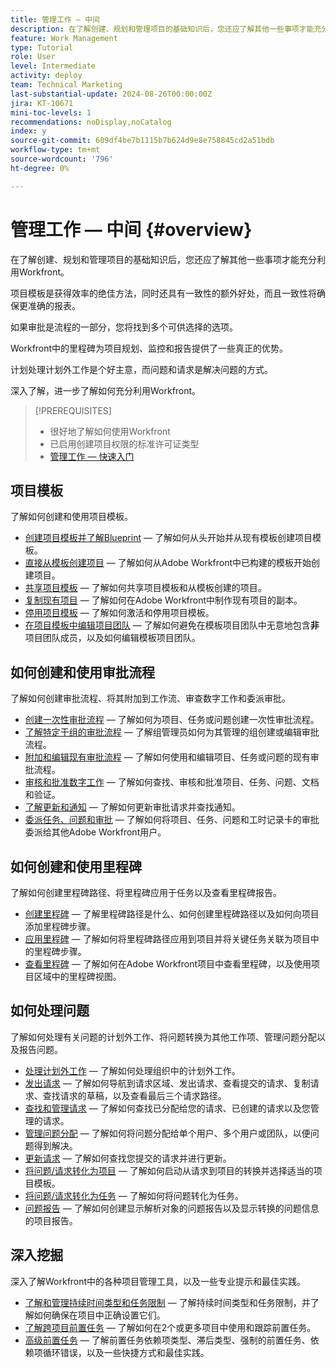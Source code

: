 ```yaml
---
title: 管理工作 — 中间
description: 在了解创建、规划和管理项目的基础知识后，您还应了解其他一些事项才能充分利用Workfront。
feature: Work Management
type: Tutorial
role: User
level: Intermediate
activity: deploy
team: Technical Marketing
last-substantial-update: 2024-08-26T00:00:00Z
jira: KT-10671
mini-toc-levels: 1
recommendations: noDisplay,noCatalog
index: y
source-git-commit: 609df4be7b1115b7b624d9e8e758845cd2a51bdb
workflow-type: tm+mt
source-wordcount: '796'
ht-degree: 0%

---
```



# 管理工作 — 中间 {#overview}

在了解创建、规划和管理项目的基础知识后，您还应了解其他一些事项才能充分利用Workfront。

项目模板是获得效率的绝佳方法，同时还具有一致性的额外好处，而且一致性将确保更准确的报表。

如果审批是流程的一部分，您将找到多个可供选择的选项。

Workfront中的里程碑为项目规划、监控和报告提供了一些真正的优势。

计划处理计划外工作是个好主意，而问题和请求是解决问题的方式。

深入了解，进一步了解如何充分利用Workfront。

>[!PREREQUISITES]
>
>* 很好地了解如何使用Workfront
>* 已启用创建项目权限的标准许可证类型
>* [管理工作 — 快速入门](https://experienceleague.adobe.com/?recommended=Workfront-U-1-2022.1.planners)


## 项目模板

了解如何创建和使用项目模板。

* [创建项目模板并了解Blueprint](create-a-project-template.md) — 了解如何从头开始并从现有模板创建项目模板。
* [直接从模板创建项目](create-a-project-directly-from-a-template.md) — 了解如何从Adobe Workfront中已构建的模板开始创建项目。
* [共享项目模板](share-a-project-template.md) — 了解如何共享项目模板和从模板创建的项目。
* [复制现有项目](/help/manage-work/manage-projects/copy-an-existing-project.md) — 了解如何在Adobe Workfront中制作现有项目的副本。
* [停用项目模板](deactivate-a-project-template.md) — 了解如何激活和停用项目模板。
* [在项目模板中编辑项目团队](edit-the-project-team-in-a-project-template.md) — 了解如何避免在模板项目团队中无意地包含&#x200B;**非**&#x200B;项目团队成员，以及如何编辑模板项目团队。

## 如何创建和使用审批流程

了解如何创建审批流程、将其附加到工作流、审查数字工作和委派审批。

* [创建一次性审批流程](create-a-single-use-approval-process.md) — 了解如何为项目、任务或问题创建一次性审批流程。
* [了解特定于组的审批流程](group-specific-approval-processes.md) — 了解组管理员如何为其管理的组创建或编辑审批流程。
* [附加和编辑现有审批流程](attach-and-edit-existing-approval-processes.md) — 了解如何使用和编辑项目、任务或问题的现有审批流程。
* [审核和批准数字工作](review-and-approve-digital-work.md) — 了解如何查找、审核和批准项目、任务、问题、文档和验证。
* [了解更新和通知](understand-updates-and-notifications.md) — 了解如何更新审批请求并查找通知。
* [委派任务、问题和审批](delegate-approvals.md) — 了解如何将项目、任务、问题和工时记录卡的审批委派给其他Adobe Workfront用户。

## 如何创建和使用里程碑

了解如何创建里程碑路径、将里程碑应用于任务以及查看里程碑报告。

* [创建里程碑](creating-milestones.md) — 了解里程碑路径是什么、如何创建里程碑路径以及如何向项目添加里程碑步骤。
* [应用里程碑](apply-milestones.md) — 了解如何将里程碑路径应用到项目并将关键任务关联为项目中的里程碑步骤。
* [查看里程碑](view-milestones.md) — 了解如何在Adobe Workfront项目中查看里程碑，以及使用项目区域中的里程碑视图。

## 如何处理问题

了解如何处理有关问题的计划外工作、将问题转换为其他工作项、管理问题分配以及报告问题。

* [处理计划外工作](handle-unplanned-work.md) — 了解如何处理组织中的计划外工作。
* [发出请求](make-a-request.md) — 了解如何导航到请求区域、发出请求、查看提交的请求、复制请求、查找请求的草稿，以及查看最后三个请求路径。
* [查找和管理请求](find-requests.md) — 了解如何查找已分配给您的请求、已创建的请求以及您管理的请求。
* [管理问题分配](manage-issue-assignments.md) — 了解如何将问题分配给单个用户、多个用户或团队，以便问题得到解决。
* [更新请求](update-a-request.md) — 了解如何查找您提交的请求并进行更新。
* [将问题/请求转化为项目](create-a-project-from-a-request.md) — 了解如何启动从请求到项目的转换并选择适当的项目模板。
* [将问题/请求转化为任务](convert-issues-to-other-work-items.md) — 了解如何将问题转化为任务。
* [问题报告](report-on-issues.md) — 了解如何创建显示解析对象的问题报告以及显示转换的问题信息的项目报告。

## 深入挖掘

深入了解Workfront中的各种项目管理工具，以及一些专业提示和最佳实践。    

* [了解和管理持续时间类型和任务限制](understand-and-manage-duration-types-and-task-constraints.md) — 了解持续时间类型和任务限制，并了解如何确保在项目中正确设置它们。
* [了解跨项目前置任务](understand-cross-project-predecessors.md) — 了解如何在2个或更多项目中使用和跟踪前置任务。
* [高级前置任务](advanced-predecessors.md) — 了解前置任务依赖项类型、滞后类型、强制的前置任务、依赖项循环错误，以及一些快捷方式和最佳实践。
